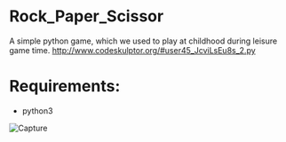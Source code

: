 # Rock_Paper_Scissor
A simple python game,  which we used to play at childhood during leisure game time.
http://www.codeskulptor.org/#user45_JcviLsEu8s_2.py

# Requirements:
 * python3

![Capture](https://user-images.githubusercontent.com/39180928/91045166-17310d80-e634-11ea-87da-847b5062d76f.PNG)
